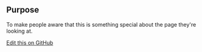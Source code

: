 ## Purpose
To make people aware that this is something special about the page they're
looking at.

[Edit this on GitHub](https://github.com/wellcomecollection/wellcomecollection.org/edit/main/common/views/components/MessageBar/README.md)
